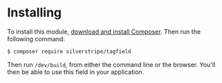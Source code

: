 # Installing

To install this module, [download and install Composer](https://getcomposer.org/doc/00-intro.md). Then run the following command:

```sh
$ composer require silverstripe/tagfield
```

Then run `/dev/build`, from either the command line or the browser. You'll then be able to use this field in your application.
